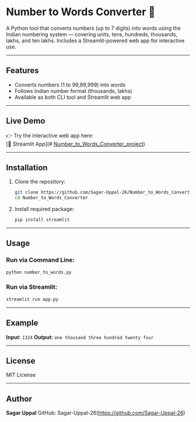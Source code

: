# Number to Words Converter 🧮

A Python tool that converts numbers (up to 7 digits) into words using the Indian numbering system — covering units, tens, hundreds, thousands, lakhs, and ten lakhs. Includes a Streamlit-powered web app for interactive use.

---

## Features

- Converts numbers (1 to 99,99,999) into words  
- Follows Indian number format (thousands, lakhs)  
- Available as both CLI tool and Streamlit web app

---

## Live Demo

👉 Try the interactive web app here:  
[🔗 Streamlit App](# [Number_to_Words_Converter_project](https://numbertowordsconverterproject.streamlit.app/))

---

## Installation

1. Clone the repository:
   ```bash
   git clone https://github.com/Sagar-Uppal-26/Number_to_Words_Converter.git
   cd Number_to_Words_Converter


2. Install required package:

   ```bash
   pip install streamlit
   ```

---

## Usage

### Run via Command Line:

```bash
python number_to_words.py
```

### Run via Streamlit:

```bash
streamlit run app.py
```

---

## Example

**Input:** `1324`
**Output:** `one thousand three hundred twenty four`

---

## License

MIT License

---

## Author

**Sagar Uppal**
GitHub: Sagar-Uppal-26(https://github.com/Sagar-Uppal-26)
